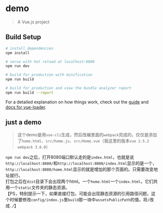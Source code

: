 # demo

> A Vue.js project

## Build Setup

``` bash
# install dependencies
npm install

# serve with hot reload at localhost:8080
npm run dev

# build for production with minification
npm run build

# build for production and view the bundle analyzer report
npm run build --report
```

For a detailed explanation on how things work, check out the [guide](http://vuejs-templates.github.io/webpack/) and [docs for vue-loader](http://vuejs.github.io/vue-loader).

## just a demo
> 这个demo是用`vue-cli`生成，然后改编里面的`webpack`完成的，仅仅是添加了`home.html`、`src/home.js`、`src/Home.vue`（我这里的版本`vue 2.5.2 webpack 3.6.0`）

`npm run dev`之后，打开8080端口默认走的是`index.html`，也就是说`http://localhost:8080/`和`http://localhost:8080/index.html`显示的是一个，`http://localhost:8080/home.html`显示的就是增加的那个页面的。只需要改变地址就行。<br>
打包之后在`dist`目录下会出现两个html。一个`home.html`一个`index.html`，它们共用一个`static`文件夹的静态资源。<br>
【PS，特别提示一下，如果直接打包，可能会出现静态资源的引用路径问题，这个时候要修改`config/index.js`里`build`那一块中`assetsPublicPath`的值，将`/`改成`./`】